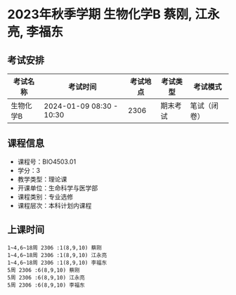 # 2023年秋季学期 生物化学B 蔡刚, 江永亮, 李福东




## 考试安排

| 考试名称 | 考试时间 | 考试地点 | 考试类型 | 考试模式 |
| -------- | -------- | -------- | -------- | -------- |
| 生物化学B | 2024-01-09 08:30 - 10:30 | 2306 | 期末考试 | 笔试（闭卷） |





## 课程信息

- 课程号：BIO4503.01
- 学分：3
- 教学类型：理论课
- 开课单位：生命科学与医学部
- 课程类别：专业选修
- 课程层次：本科计划内课程

## 上课时间

```
1~4,6~18周 2306 :1(8,9,10) 蔡刚
1~4,6~18周 2306 :1(8,9,10) 江永亮
1~4,6~18周 2306 :1(8,9,10) 李福东
5周 2306 :6(8,9,10) 蔡刚
5周 2306 :6(8,9,10) 江永亮
5周 2306 :6(8,9,10) 李福东
```

